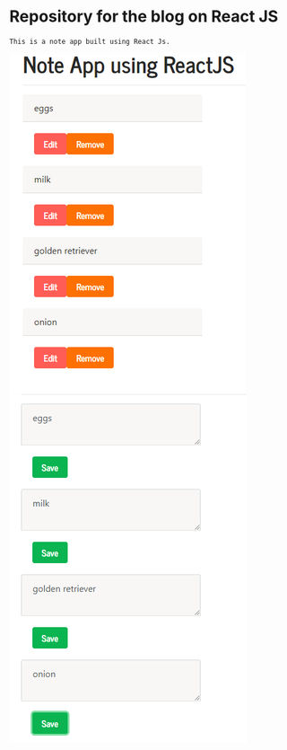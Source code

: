 # Repository for the blog on React JS
	
	This is a note app built using React Js.
	
![alt text](https://github.com/AggarwalAditya/NoteApplicationwithReactJS/blob/master/screenshots/ss1.PNG)
![alt text](https://github.com/AggarwalAditya/NoteApplicationwithReactJS/blob/master/screenshots/ss2.PNG)
